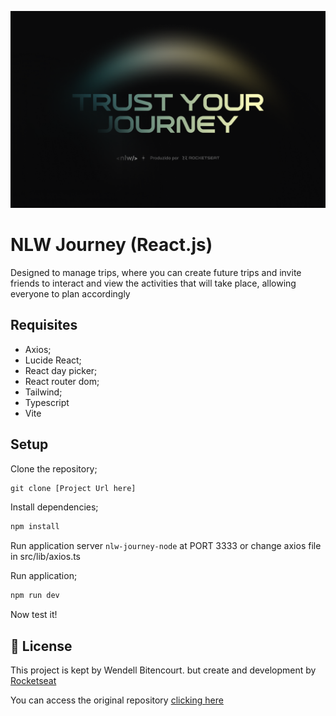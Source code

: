 ![Cover](./.github/cover.png)

# NLW Journey (React.js)

Designed to manage trips, where you can create future trips and invite friends to interact and view the activities that will take place, allowing everyone to plan accordingly

## Requisites

- Axios;
- Lucide React;
- React day picker;
- React router dom;
- Tailwind;
- Typescript
- Vite

## Setup

Clone the repository;

```cl
git clone [Project Url here]
```

Install dependencies;

```cl
npm install
```

Run application server `nlw-journey-node` at PORT 3333 or change axios file in src/lib/axios.ts

Run application;

```cl
npm run dev
```

Now test it!

## 📄 License

This project is kept by Wendell Bitencourt. but create and development by [Rocketseat](https://www.rocketseat.com.br/)

You can access the original repository [clicking here](https://github.com/rocketseat-education/nlw-journey-react)

<br />
